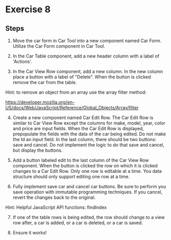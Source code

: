 # Exercise 8

## Steps

1. Move the car form in Car Tool into a new component named Car Form. Utilize the Car Form component in Car Tool.

2. In the Car Table component, add a new header column with a label of 'Actions'.

3. In the Car View Row component, add a new column. In the new column place a button with a label of "Delete". When the button is clicked remove the car from the table.

Hint: to remove an object from an array use the array filter method:

https://developer.mozilla.org/en-US/docs/Web/JavaScript/Reference/Global_Objects/Array/filter


4. Create a new component named Car Edit Row. The Car Edit Row is similar to Car View Row except the columns for make, model, year, color and price are input fields. When the Car Edit Row is displayed, prepopulate the fields with the data of the car being edited. Do not make the Id an input field. In the last column, there should be two buttons: save and cancel. Do not implement the logic to do that save and cancel, but display the buttons.

5. Add a button labeled edit to the last column of the Car View Row component. When the button is clicked the row on which it is clicked changes to a Car Edit Row. Only one row is editable at a time. You data structure should only support editing one row at a time.

6. Fully implement save car and cancel car buttons. Be sure to perform you save operation with immutable programming techniques. If you cancel, revert the changes back to the original.

Hint: Helpful JavaScript API functions: findIndex

7. If one of the table rows is being edited, the row should change to a view row after, a car is added, or a car is deleted, or a car is saved.

8. Ensure it works!